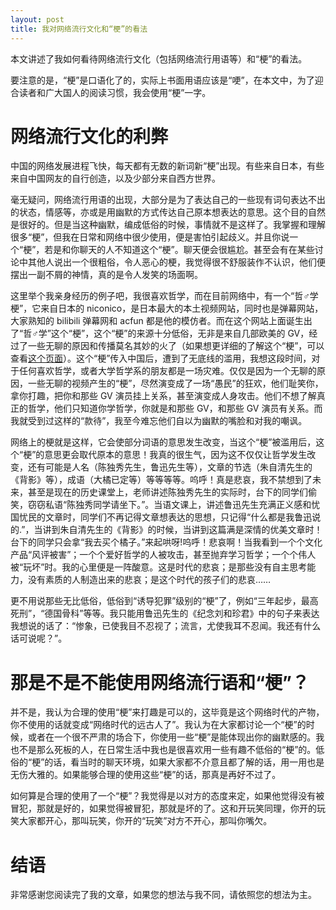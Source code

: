 ```yaml
---
layout: post
title: 我对网络流行文化和“梗”的看法
---
```

本文讲述了我如何看待网络流行文化（包括网络流行用语等）和“梗”的看法。
<!--more-->
要注意的是，“梗”是口语化了的，实际上书面用语应该是“哽”，在本文中，为了迎合读者和广大国人的阅读习惯，我会使用“梗”一字。
# 网络流行文化的利弊
中国的网络发展进程飞快，每天都有无数的新词新“梗”出现。有些来自日本，有些来自中国网友的自行创造，以及少部分来自西方世界。

毫无疑问，网络流行用语的出现，大部分是为了表达自己的一些现有词句表达不出的状态，情感等，亦或是用幽默的方式传达自己原本想表达的意思。这个目的自然是很好的。但是当这种幽默，编成低俗的时候，事情就不是这样了。我掌握和理解很多“梗”，但我在日常和网络中很少使用，便是害怕引起歧义。并且你说一个“梗”，若是和你聊天的人不知道这个“梗”。聊天便会很尴尬。甚至会有在某些讨论中其他人说出一个很粗俗，令人恶心的梗，我觉得很不舒服装作不认识，他们便摆出一副不屑的神情，真的是令人发笑的场面啊。

这里举个我亲身经历的例子吧，我很喜欢哲学，而在目前网络中，有一个“哲♂学梗”，它来自日本的 niconico，是日本最大的本土视频网站，同时也是弹幕网站，大家熟知的 bilibili 弹幕网和 acfun 都是他的模仿者。而在这个网站上面诞生出了“哲♂学”这个“梗”，这个“梗”的来源十分低俗，无非是来自几部欧美的 GV，经过了一些无聊的原因和传播莫名其妙的火了（如果想更详细的了解这个“梗”，可以查看[这个页面](https://zh.moegirl.org/哲♂学)）。这个“梗”传入中国后，遭到了无底线的滥用，我想这段时间，对于任何喜欢哲学，或者大学哲学系的朋友都是一场灾难。仅仅是因为一个无聊的原因，一些无聊的视频产生的“梗”，尽然演变成了一场“愚民”的狂欢，他们耻笑你，拿你打趣，把你和那些 GV 演员挂上关系，甚至演变成人身攻击。他们不想了解真正的哲学，他们只知道你学哲学，你就是和那些 GV，和那些 GV 演员有关系。而我就受到过这样的“款待”，我至今难忘他们自以为幽默的嘴脸和对我的嘲讽。

网络上的梗就是这样，它会使部分词语的意思发生改变，当这个“梗”被滥用后，这个“梗”的意思更会取代原本的意思！我真的很生气，因为这不仅仅让哲学发生改变，还有可能是人名（陈独秀先生，鲁迅先生等），文章的节选（朱自清先生的《背影》等），成语（大橘已定等）等等等等。呜呼！真是悲哀，我不禁想到了未来，甚至是现在的历史课堂上，老师讲述陈独秀先生的实际时，台下的同学们偷笑，窃窃私语“陈独秀同学请坐下。”。当语文课上，讲述鲁迅先生充满正义感和忧国忧民的文章时，同学们不再记得文章想表达的思想，只记得“什么都是我鲁迅说的.”，当讲到朱自清先生的《背影》的时候，当讲到这篇满是深情的优美文章时！台下的同学只会拿“我去买个橘子。”来起哄呀!呜呼！悲哀啊！当我看到一个个文化产品“风评被害”；一个个爱好哲学的人被攻击，甚至抛弃学习哲学；一个个伟人被“玩坏”时。我的心里便是一阵酸意。这是时代的悲哀；是那些没有自主思考能力，没有素质的人制造出来的悲哀；是这个时代的孩子们的悲哀……

更不用说那些无比低俗，低俗到“诱导犯罪”级别的“梗”了，例如“三年起步，最高死刑”，“德国骨科”等等。我只能用鲁迅先生的《纪念刘和珍君》中的句子来表达我想说的话了：“惨象，已使我目不忍视了；流言，尤使我耳不忍闻。我还有什么话可说呢？”。
# 那是不是不能使用网络流行语和“梗”？
并不是，我认为合理的使用“梗”来打趣是可以的，这毕竟是这个网络时代的产物，你不使用的话就变成“网络时代的远古人了”。我认为在大家都讨论一个“梗”的时候，或者在一个很不严肃的场合下，你使用一些“梗”是能体现出你的幽默感的。我也不是那么死板的人，在日常生活中我也是很喜欢用一些有趣不低俗的“梗”的。低俗的“梗”的话，看当时的聊天环境，如果大家都不介意且都了解的话，用一用也是无伤大雅的。如果能够合理的使用这些“梗”的话，那真是再好不过了。

如何算是合理的使用了一个“梗”？我觉得是以对方的态度来定，如果他觉得没有被冒犯，那就是好的，如果觉得被冒犯，那就是坏的了。这和开玩笑同理，你开的玩笑大家都开心，那叫玩笑，你开的“玩笑”对方不开心，那叫你嘴欠。
# 结语
非常感谢您阅读完了我的文章，如果您的想法与我不同，请依照您的想法为主。
